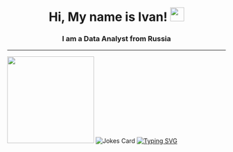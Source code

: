 <h1 align="center">Hi, My name is Ivan!
<img src="https://github.com/blackcater/blackcater/raw/main/images/Hi.gif" height="32"/>
</h1>
<h3 align="center">I am a Data Analyst from Russia</h3>
<hr>

<img src="https://simpleicons.org/icons/python.svg" height="200">
<img src="https://readme-jokes.vercel.app/api" alt="Jokes Card" />

<a href="https://git.io/typing-svg">
<img src="https://readme-typing-svg.herokuapp.com?font=Fira+Code&pause=1000&color=F7CB94&background=000000&multiline=true&random=false&width=440&height=60&lines=A+journey+of+a+thousand+miles;begins+with+a+single+step" alt="Typing SVG" />
</a>
